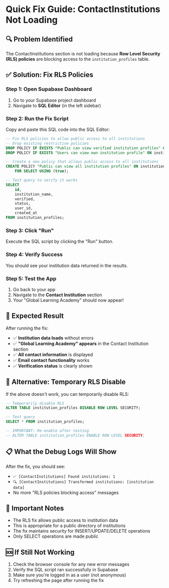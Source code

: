 # Quick Fix Guide: ContactInstitutions Not Loading

## 🔍 Problem Identified
The ContactInstitutions section is not loading because **Row Level Security (RLS) policies** are blocking access to the `institution_profiles` table.

## ✅ Solution: Fix RLS Policies

### Step 1: Open Supabase Dashboard
1. Go to your Supabase project dashboard
2. Navigate to **SQL Editor** (in the left sidebar)

### Step 2: Run the Fix Script
Copy and paste this SQL code into the SQL Editor:

```sql
-- Fix RLS policies to allow public access to all institutions
-- Drop existing restrictive policies
DROP POLICY IF EXISTS "Public can view verified institution profiles" ON institution_profiles;
DROP POLICY IF EXISTS "Users can view own institution profile" ON institution_profiles;

-- Create a new policy that allows public access to all institutions
CREATE POLICY "Public can view all institution profiles" ON institution_profiles
    FOR SELECT USING (true);

-- Test query to verify it works
SELECT 
    id,
    institution_name,
    verified,
    status,
    user_id,
    created_at
FROM institution_profiles;
```

### Step 3: Click "Run"
Execute the SQL script by clicking the "Run" button.

### Step 4: Verify Success
You should see your institution data returned in the results.

### Step 5: Test the App
1. Go back to your app
2. Navigate to the **Contact Institution** section
3. Your "Global Learning Academy" should now appear!

## 🎯 Expected Result
After running the fix:
- ✅ **Institution data loads** without errors
- ✅ **"Global Learning Academy" appears** in the Contact Institution section
- ✅ **All contact information** is displayed
- ✅ **Email contact functionality** works
- ✅ **Verification status** is clearly shown

## 🔧 Alternative: Temporary RLS Disable
If the above doesn't work, you can temporarily disable RLS:

```sql
-- Temporarily disable RLS
ALTER TABLE institution_profiles DISABLE ROW LEVEL SECURITY;

-- Test query
SELECT * FROM institution_profiles;

-- IMPORTANT: Re-enable after testing
-- ALTER TABLE institution_profiles ENABLE ROW LEVEL SECURITY;
```

## 📋 What the Debug Logs Will Show
After the fix, you should see:
- `✅ [ContactInstitutions] Found institutions: 1`
- `🔍 [ContactInstitutions] Transformed institutions: [institution data]`
- No more "RLS policies blocking access" messages

## 🚨 Important Notes
- The RLS fix allows public access to institution data
- This is appropriate for a public directory of institutions
- The fix maintains security for INSERT/UPDATE/DELETE operations
- Only SELECT operations are made public

## 🆘 If Still Not Working
1. Check the browser console for any new error messages
2. Verify the SQL script ran successfully in Supabase
3. Make sure you're logged in as a user (not anonymous)
4. Try refreshing the page after running the fix
